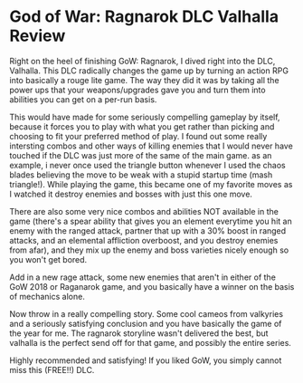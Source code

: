 # God of War: Ragnarok DLC Valhalla Review

Right on the heel of finishing GoW: Ragnarok, I dived right into the DLC, Valhalla.  This DLC radically changes the game up by turning an action RPG into basically a rouge lite game.  The way they did it was by taking all the power ups that your weapons/upgrades gave you and turn them into abilities you can get on a per-run basis.

This would have made for some seriously compelling gameplay by itself, because it forces you to play with what you get rather than picking and choosing to fit your preferred method of play.  I found out some really intersting combos and other ways of killing enemies that I would never have touched if the DLC was just more of the same of the main game.  as an example, i never once used the triangle button whenever I used the chaos blades believing the move to be weak with a stupid startup time (mash triangle!).  While playing the game, this became one of my favorite moves as I watched it destroy enemies and bosses with just this one move.  

There are also some very nice combos and abilities NOT available in the game (there's a spear ability that gives you an element everytime you hit an enemy with the ranged attack, partner that up with a 30% boost in ranged attacks, and an elemental affliction overboost, and you destroy enemies from afar), and they mix up the enemy and boss varieties nicely enough so you won't get bored.

Add in a new rage attack, some new enemies that aren't in either of the GoW 2018 or Raganarok game, and you basically have a winner on the basis of mechanics alone.

Now throw in a really compelling story.  Some cool cameos from valkyries and a seriously satisfying conclusion and you have basically the game of the year for me.  The ragnarok storyline wasn't delivered the best, but valhalla is the perfect send off for that game, and possibly the entire series.

Highly recommended and satisfying! If you liked GoW, you simply cannot miss this (FREE!!) DLC.